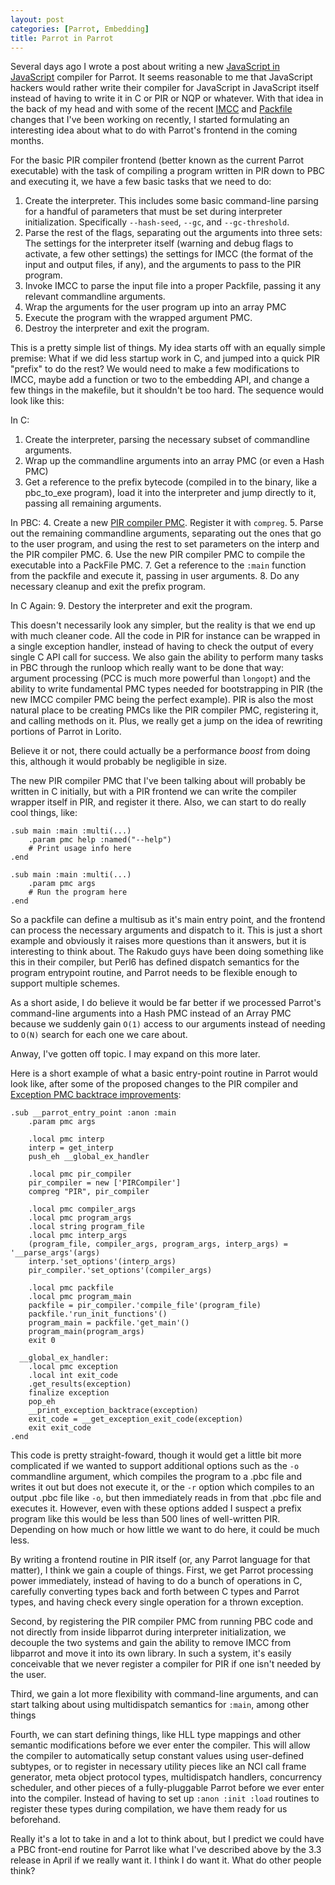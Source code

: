 ```yaml
---
layout: post
categories: [Parrot, Embedding]
title: Parrot in Parrot
---
```


Several days ago I wrote a post about writing a new
[JavaScript in JavaScript][jsinjs] compiler for Parrot. It seems reasonable to
me that JavaScript hackers would rather write their compiler for JavaScript in
JavaScript itself instead of having to write it in C or PIR or NQP or
whatever. With that idea in the back of my head and with some of the recent [IMCC][imcc_cleanups] and [Packfile][packfile_tasklist] changes that I've
been working on recently, I started formulating an interesting idea about what
to do with Parrot's frontend in the coming months.

[jsinjs]: http://whiteknight.github.com/2010/12/07/javascript_on_parrot_plan.html
[imcc_cleanups]: /2011/01/15/packfile_changes_and_compilers.html
[packfile_tasklist]: /2011/01/15/packfile_changes_and_compilers.html

For the basic PIR compiler frontend (better known as the current Parrot
executable) with the task of compiling a program written in PIR down to PBC
and executing it, we have a few basic tasks that we need to do:

1. Create the interpreter. This includes some basic command-line parsing for a
   handful of parameters that must be set during interpreter initialization.
   Specifically `--hash-seed`, `--gc`, and `--gc-threshold`.
2. Parse the rest of the flags, separating out the arguments into three
   sets: The settings for the interpreter itself (warning and debug flags to
   activate, a few other settings) the settings for IMCC (the format of the
   input and output files, if any), and the arguments to pass to the PIR
   program.
3. Invoke IMCC to parse the input file into a proper Packfile, passing it
   any relevant commandline arguments.
4. Wrap the arguments for the user program up into an array PMC
5. Execute the program with the wrapped argument PMC.
6. Destroy the interpreter and exit the program.

This is a pretty simple list of things. My idea starts off with an equally
simple premise: What if we did less startup work in C, and jumped into a
quick PIR "prefix" to do the rest? We would need to make a few modifications
to IMCC, maybe add a function or two to the embedding API, and change a few
things in the makefile, but it shouldn't be too hard. The sequence would look
like this:

In C:
1. Create the interpreter, parsing the necessary subset of commandline
   arguments.
2. Wrap up the commandline arguments into an array PMC (or even a Hash PMC)
3. Get a reference to the prefix bytecode (compiled in to the binary, like a
   pbc_to_exe program), load it into the interpreter and jump directly to it,
   passing all remaining arguments.

In PBC:
4. Create a new [PIR compiler PMC][pirpmc]. Register it with `compreg`.
5. Parse out the remaining commandline arguments, separating out the ones that
   go to the user program, and using the rest to set parameters on the interp
   and the PIR compiler PMC.
6. Use the new PIR compiler PMC to compile the executable into a PackFile PMC.
7. Get a reference to the `:main` function from the packfile and execute it,
   passing in user arguments.
8. Do any necessary cleanup and exit the prefix program.

In C Again:
9. Destory the interpreter and exit the program.

[pirpmc]: /2011/01/18/imcc_interface_functions.html

This doesn't necessarily look any simpler, but the reality is that we end up
with much cleaner code. All the code in PIR for instance can be wrapped in
a single exception handler, instead of having to check the output of every
single C API call for success. We also gain the ability to perform many tasks
in PBC through the runloop which really want to be done that way: argument
processing (PCC is much more powerful than `longopt`) and the ability to write fundamental PMC types needed for bootstrapping in PIR (the new IMCC compiler
PMC being the perfect example). PIR is also the most natural place to be
creating PMCs like the PIR compiler PMC, registering it, and calling methods
on it. Plus, we really get a jump on the idea of rewriting portions of Parrot
in Lorito.

Believe it or not, there could actually be a performance *boost* from doing
this, although it would probably be negligible in size.

The new PIR compiler PMC that I've been talking about will probably be written
in C initially, but with a PIR frontend we can write the compiler wrapper
itself in PIR, and register it there. Also, we can start to do really cool
things, like:

    .sub main :main :multi(...)
        .param pmc help :named("--help")
        # Print usage info here
    .end
    
    .sub main :main :multi(...)
        .param pmc args
        # Run the program here
    .end
    
So a packfile can define a multisub as it's main entry point, and the frontend
can process the necessary arguments and dispatch to it. This is just a short
example and obviously it raises more questions than it answers, but it is
interesting to think about. The Rakudo guys have been doing something like
this in their compiler, but Perl6 has defined dispatch semantics for the
program entrypoint routine, and Parrot needs to be flexible enough to support
multiple schemes.

As a short aside, I do believe it would be far better if we processed Parrot's
command-line arguments into a Hash PMC instead of an Array PMC because we
suddenly gain `O(1)` access to our arguments instead of needing to `O(N)`
search for each one we care about. 

Anway, I've gotten off topic. I may expand on this more later.

Here is a short example of what a basic entry-point routine in Parrot would
look like, after some of the proposed changes to the PIR compiler and
[Exception PMC backtrace improvements][backtraces]:

    .sub __parrot_entry_point :anon :main
        .param pmc args
        
        .local pmc interp
        interp = get_interp
        push_eh __global_ex_handler

        .local pmc pir_compiler
        pir_compiler = new ['PIRCompiler']
        compreg "PIR", pir_compiler

        .local pmc compiler_args
        .local pmc program_args
        .local string program_file
        .local pmc interp_args
        (program_file, compiler_args, program_args, interp_args) = '__parse_args'(args)
        interp.'set_options'(interp_args)
        pir_compiler.'set_options'(compiler_args)

        .local pmc packfile
        .local pmc program_main
        packfile = pir_compiler.'compile_file'(program_file)
        packfile.'run_init_functions'()
        program_main = packfile.'get_main'()
        program_main(program_args)
        exit 0

      __global_ex_handler:
        .local pmc exception
        .local int exit_code
        .get_results(exception)
        finalize exception
        pop_eh
        __print_exception_backtrace(exception)
        exit_code = __get_exception_exit_code(exception)
        exit exit_code
    .end

[backtraces]: /2011/01/14/exception_backtraces.html
    
This code is pretty straight-foward, though it would get a little bit more
complicated if we wanted to support additional options such as the `-o`
commandline argument, which compiles the program to a .pbc file and writes it
out but does not execute it, or the `-r` option which compiles to an output
.pbc file like `-o`, but then immediately reads in from that .pbc file and
executes it. However, even with these options added I suspect a prefix program
like this would be less than 500 lines of well-written PIR. Depending on how
much or how little we want to do here, it could be much less.

By writing a frontend routine in PIR itself (or, any Parrot language for that
matter), I think we gain a couple of things. First, we get Parrot processing
power immediately, instead of having to do a bunch of operations in C,
carefully converting types back and forth between C types and Parrot types,
and having check every single operation for a thrown exception.

Second, by registering the PIR compiler PMC from running PBC code and not
directly from inside libparrot during interpreter initialization, we decouple
the two systems and gain the ability to remove IMCC from libparrot and move
it into its own library. In such a system, it's easily conceivable that we
never register a compiler for PIR if one isn't needed by the user.

Third, we gain a lot more flexibility with command-line arguments, and can
start talking about using multidispatch semantics for `:main`, among other
things

Fourth, we can start defining things, like HLL type mappings and other
semantic modifications before we ever enter the compiler. This will allow the
compiler to automatically setup constant values using user-defined subtypes,
or to register in necessary utility pieces like an NCI call frame generator,
meta object protocol types, multidispatch handlers, concurrency scheduler, and
other pieces of a fully-pluggable Parrot before we ever enter into the
compiler. Instead of having to set up `:anon :init :load` routines to register
these types during compilation, we have them ready for us beforehand.

Really it's a lot to take in and a lot to think about, but I predict we could
have a PBC front-end routine for Parrot like what I've described above by the
3.3 release in April if we really want it. I think I do want it. What do other
people think?
